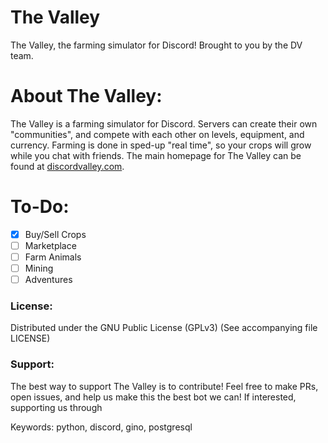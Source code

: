 # The Valley

The Valley, the farming simulator for Discord! Brought to you by the DV team.

# About The Valley:

The Valley is a farming simulator for Discord. Servers can create their own "communities", and compete with each other on levels, equipment, and currency. Farming is done in sped-up "real time", so your crops will grow while you chat with friends. The main homepage for The Valley can be found at [discordvalley.com](https://discordvalley.com).

# To-Do:

- [x] Buy/Sell Crops
- [ ] Marketplace
- [ ] Farm Animals
- [ ] Mining
- [ ] Adventures

### License:

Distributed under the GNU Public License (GPLv3) (See accompanying file LICENSE)

### Support:

The best way to support The Valley is to contribute! Feel free to make PRs, open issues, and help us make this the best bot we can! If interested, supporting us through 

Keywords: python, discord, gino, postgresql
